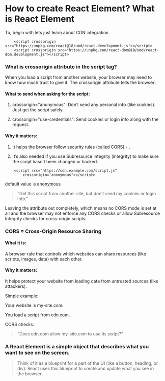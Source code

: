 # How to create React Element? What is React Element

To, begin with lets just learn about CDN integration.

``` 
    <script crossorigin src="https://unpkg.com/react@18/umd/react.development.js"></script>
    <script crossorigin src="https://unpkg.com/react-dom@18/umd/react-dom.development.js"></script>
```

### What is crossorigin attribute in the script tag?

When you load a script from another website, your browser may need to know how much trust to give it. The crossorigin attribute tells the browser:

#### What to send when asking for the script:

1. crossorigin="anonymous":
Don’t send any personal info (like cookies). Just get the script safely.

2. crossorigin="use-credentials":
Send cookies or login info along with the request.

#### Why it matters:
1. It helps the browser follow security rules (called CORS) - .

2. It’s also needed if you use Subresource Integrity (integrity) to make sure the script hasn’t been changed or hacked.

```
    <script src="https://cdn.example.com/script.js"
        crossorigin="anonymous"></script>
``` 
default value is anonymous

> “Get this script from another site, but don’t send my cookies or login info.”

Leaving the attribute out completely, which means no CORS mode is set at all and the browser may not enforce any CORS checks or allow Subresource Integrity checks for cross-origin scripts.

 ### CORS = Cross-Origin Resource Sharing
#### What it is:
A browser rule that controls which websites can share resources (like scripts, images, data) with each other.

#### Why it matters:
It helps protect your website from loading data from untrusted sources (like attackers).

Simple example:

Your website is my-site.com.

You load a script from cdn.com.

CORS checks:
> "Does cdn.com allow my-site.com to use its script?"

### A React Element is a simple object that describes what you want to see on the screen.

> Think of it as a blueprint for a part of the UI (like a button, heading, or div). React uses this blueprint to create and update what you see in the browser.